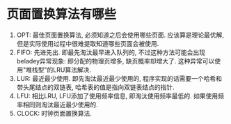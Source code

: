 # 页面置换算法有哪些

1. OPT: 最佳页面置换算法, 必须知道之后会使用哪些页面. 应该算是理论最优解, 但是实际使用过程中很难提取知道哪些页面会被使用.
2. FIFO: 先进先出. 即最先淘汰最早进入队列的, 不过这种方法可能会出现beladey异常现象: 即分配的物理页增多, 缺页概率却增大了. 这种异常可以使用"堆栈型"的LRU算法解决.
3. LUR: 最近最少使用. 即先淘汰最近最少使用的, 程序实现的话需要一个哈希和带头尾结点的双链表, 哈希表的值是指向双链表结点的指针.
4. LFU: 相比LRU, LFU添加了使用频率信息, 即淘汰使用频率最低的. 如果使用频率相同则淘汰最近最少使用的.
5. CLOCK: 时钟页面置换算法.
